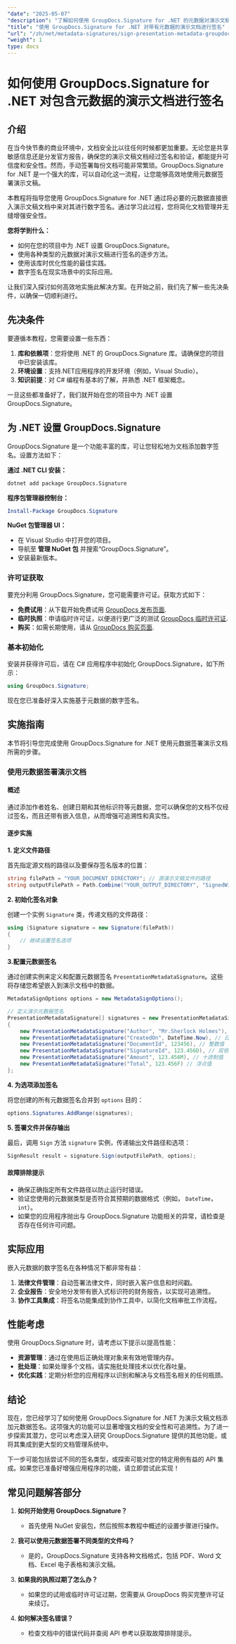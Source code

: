 ```yaml
---
"date": "2025-05-07"
"description": "了解如何使用 GroupDocs.Signature for .NET 的元数据对演示文稿进行数字签名。增强文档安全性并简化工作流程。"
"title": "使用 GroupDocs.Signature for .NET 对带有元数据的演示文档进行签名"
"url": "/zh/net/metadata-signatures/sign-presentation-metadata-groupdocs-signature-net/"
"weight": 1
type: docs
---
```

# 如何使用 GroupDocs.Signature for .NET 对包含元数据的演示文档进行签名

## 介绍

在当今快节奏的商业环境中，文档安全比以往任何时候都更加重要。无论您是共享敏感信息还是分发官方报告，确保您的演示文稿文档经过签名和验证，都能提升可信度和安全性。然而，手动签署每份文档可能非常繁琐。GroupDocs.Signature for .NET 是一个强大的库，可以自动化这一流程，让您能够高效地使用元数据签署演示文稿。

本教程将指导您使用 GroupDocs.Signature for .NET 通过将必要的元数据直接嵌入演示文稿文档中来对其进行数字签名。通过学习此过程，您将简化文档管理并无缝增强安全性。

**您将学到什么：**
- 如何在您的项目中为 .NET 设置 GroupDocs.Signature。
- 使用各种类型的元数据对演示文稿进行签名的逐步方法。
- 使用该库时优化性能的最佳实践。
- 数字签名在现实场景中的实际应用。

让我们深入探讨如何高效地实施此解决方案。在开始之前，我们先了解一些先决条件，以确保一切顺利进行。

## 先决条件

要遵循本教程，您需要设置一些东西：

1. **库和依赖项**：您将使用 .NET 的 GroupDocs.Signature 库。请确保您的项目中已安装该库。
2. **环境设置**：支持.NET应用程序的开发环境（例如，Visual Studio）。
3. **知识前提**：对 C# 编程有基本的了解，并熟悉 .NET 框架概念。

一旦这些都准备好了，我们就开始在您的项目中为 .NET 设置 GroupDocs.Signature。

## 为 .NET 设置 GroupDocs.Signature

GroupDocs.Signature 是一个功能丰富的库，可让您轻松地为文档添加数字签名。设置方法如下：

**通过 .NET CLI 安装：**
```bash
dotnet add package GroupDocs.Signature
```

**程序包管理器控制台：**
```powershell
Install-Package GroupDocs.Signature
```

**NuGet 包管理器 UI：**
- 在 Visual Studio 中打开您的项目。
- 导航至 **管理 NuGet 包** 并搜索“GroupDocs.Signature”。
- 安装最新版本。

### 许可证获取

要充分利用 GroupDocs.Signature，您可能需要许可证。获取方式如下：

- **免费试用**：从下载开始免费试用 [GroupDocs 发布页面](https://releases。groupdocs.com/signature/net/).
- **临时执照**：申请临时许可证，以便进行更广泛的测试 [GroupDocs 临时许可证](https://purchase。groupdocs.com/temporary-license/).
- **购买**：如需长期使用，请从 [GroupDocs 购买页面](https://purchase。groupdocs.com/buy).

### 基本初始化

安装并获得许可后，请在 C# 应用程序中初始化 GroupDocs.Signature，如下所示：

```csharp
using GroupDocs.Signature;
```

现在您已准备好深入实施基于元数据的数字签名。

## 实施指南

本节将引导您完成使用 GroupDocs.Signature for .NET 使用元数据签署演示文档所需的步骤。 

### 使用元数据签署演示文档

#### 概述

通过添加作者姓名、创建日期和其他标识符等元数据，您可以确保您的文档不仅经过签名，而且还带有嵌入信息，从而增强可追溯性和真实性。

#### 逐步实施

**1. 定义文件路径**

首先指定源文档的路径以及要保存签名版本的位置：

```csharp
string filePath = "YOUR_DOCUMENT_DIRECTORY"; // 源演示文稿文件的路径
string outputFilePath = Path.Combine("YOUR_OUTPUT_DIRECTORY", "SignedWithMetadata.pptx");
```

**2. 初始化签名对象**

创建一个实例 `Signature` 类，传递文档的文件路径：

```csharp
using (Signature signature = new Signature(filePath))
{
    // 继续设置签名选项
}
```

**3.配置元数据签名**

通过创建实例来定义和配置元数据签名 `PresentationMetadataSignature`。这些将存储您希望嵌入到演示文档中的数据。

```csharp
MetadataSignOptions options = new MetadataSignOptions();

// 定义演示元数据签名
PresentationMetadataSignature[] signatures = new PresentationMetadataSignature[]
{
    new PresentationMetadataSignature("Author", "Mr.Sherlock Holmes"), // 字符串值
    new PresentationMetadataSignature("CreatedOn", DateTime.Now), // 日期时间值
    new PresentationMetadataSignature("DocumentId", 123456), // 整数值
    new PresentationMetadataSignature("SignatureId", 123.456D), // 双倍值
    new PresentationMetadataSignature("Amount", 123.456M), // 十进制值
    new PresentationMetadataSignature("Total", 123.456F) // 浮点值
};
```

**4. 为选项添加签名**

将您创建的所有元数据签名合并到 `options` 目的：

```csharp
options.Signatures.AddRange(signatures);
```

**5. 签署文件并保存输出**

最后，调用 `Sign` 方法 `signature` 实例，传递输出文件路径和选项：

```csharp
SignResult result = signature.Sign(outputFilePath, options);
```

#### 故障排除提示

- 确保正确指定所有文件路径以防止运行时错误。
- 验证您使用的元数据类型是否符合其预期的数据格式（例如， `DateTime`， `int`）。
- 如果您的应用程序抛出与 GroupDocs.Signature 功能相关的异常，请检查是否存在任何许可问题。

## 实际应用

嵌入元数据的数字签名在各种情况下都非常有益：

1. **法律文件管理**：自动签署法律文件，同时嵌入客户信息和时间戳。
2. **企业报告**：安全地分发带有嵌入式标识符的财务报告，以实现可追溯性。
3. **协作工具集成**：将签名功能集成到协作工具中，以简化文档审批工作流程。

## 性能考虑

使用 GroupDocs.Signature 时，请考虑以下提示以提高性能：

- **资源管理**：通过在使用后正确处理对象来有效地管理内存。
- **批处理**：如果处理多个文档，请实施批处理技术以优化吞吐量。
- **优化实践**：定期分析您的应用程序以识别和解决与文档签名相关的任何瓶颈。

## 结论

现在，您已经学习了如何使用 GroupDocs.Signature for .NET 为演示文稿文档添加元数据签名。这项强大的功能可以显著增强文档的安全性和可追溯性。为了进一步探索其潜力，您可以考虑深入研究 GroupDocs.Signature 提供的其他功能，或将其集成到更大型的文档管理系统中。

下一步可能包括尝试不同的签名类型，或探索可能对您的特定用例有益的 API 集成。如果您已准备好增强应用程序的功能，请立即尝试此实现！

## 常见问题解答部分

1. **如何开始使用 GroupDocs.Signature？**
   - 首先使用 NuGet 安装包，然后按照本教程中概述的设置步骤进行操作。

2. **我可以使用元数据签署不同类型的文件吗？**
   - 是的，GroupDocs.Signature 支持各种文档格式，包括 PDF、Word 文档、Excel 电子表格和演示文稿。

3. **如果我的执照过期了怎么办？**
   - 如果您的试用或临时许可证过期，您需要从 GroupDocs 购买完整许可证来续订。

4. **如何解决签名错误？**
   - 检查文档中的错误代码并查阅 API 参考以获取故障排除提示。